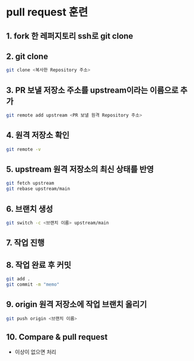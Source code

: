 # pull request 훈련

## 1. fork 한 레퍼지토리 ssh로 git clone

## 2. git clone

```bash
git clone <복사한 Repository 주소>
```

## 3. PR 보낼 저장소 주소를 upstream이라는 이름으로 추가

```bash
git remote add upstream <PR 보낼 원격 Repository 주소>
```

## 4. 원격 저장소 확인

```bash
git remote -v
```

## 5. upstream 원격 저장소의 최신 상태를 반영

```bash
git fetch upstream
git rebase upstream/main
```

## 6. 브랜치 생성

```bash
git switch -c <브랜치 이름> upstream/main
```

## 7. 작업 진행

## 8. 작업 완료 후 커밋

```bash
git add .
git commit -m "memo"
```

## 9. origin 원격 저장소에 작업 브랜치 올리기

```bash
git push origin <브랜치 이름>
```

## 10. Compare & pull request

- 이상이 없으면 처리
